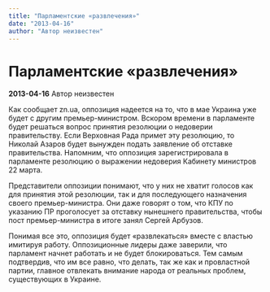 ```yaml
---
title: "Парламентские «развлечения»"
date: "2013-04-16"
author: "Автор неизвестен"
---
```


# Парламентские «развлечения»

**2013-04-16** Автор неизвестен

Как сообщает zn.ua, оппозиция надеется на то, что в мае Украина уже будет с другим премьер-министром. Вскором времени в парламенте будет решаться вопрос принятия резолюции о недоверии правительству. Если Верховная Рада примет эту резолюцию, то Николай Азаров будет вынужден подать заявление об отставке правительства. Напомним, что оппозиция зарегистрировала в парламенте резолюцию о выражении недоверия Кабинету министров 22 марта.

Представители оппозиции понимают, что у них не хватит голосов как для принятия этой резолюции, так и для последующего назначения своего премьер-министра. Они даже говорят о том, что КПУ по указанию ПР проголосует за отставку нынешнего правительства, чтобы пост премьер-министра в итоге занял Сергей Арбузов.

Понимая все это, оппозиция будет «развлекаться» вместе с властью имитируя работу. Оппозиционные лидеры даже заверили, что парламент начнет работать и не будет блокироваться. Тем самым подтвердив, что им все равно, что делать, так же как и провластной партии, главное отвлекать внимание народа от реальных проблем, существующих в Украине.